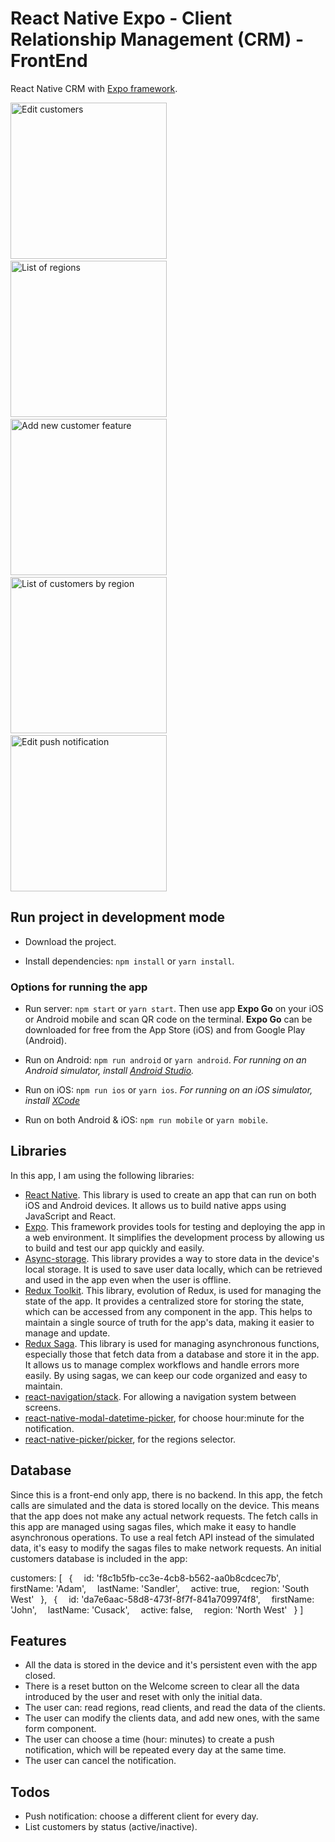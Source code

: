 # React Native Expo - Client Relationship Management (CRM) - FrontEnd

React Native CRM with [Expo framework](https://expo.dev/).

<img src="https://raquelventero.com/images/react-native-crm-sc/sc_01.jpg" width="250" alt="Edit customers"> &nbsp; <img src="https://raquelventero.com/images/react-native-crm-sc/sc_02.jpg" width="250" alt="List of regions">&nbsp; <img src="https://raquelventero.com/images/react-native-crm-sc/sc_03.jpg" width="250" alt="Add new customer feature">&nbsp; <img src="https://raquelventero.com/images/react-native-crm-sc/sc_04.jpg" width="250" alt="List of customers by region">&nbsp;
<img src="https://raquelventero.com/images/react-native-crm-sc/sc_05.jpg" width="250" alt="Edit push notification">

## Run project in development mode

- Download the project.

- Install dependencies: `npm install` or `yarn install`.

### Options for running the app

- Run server: `npm start` or `yarn start`. Then use app **Expo Go** on your iOS or Android mobile and scan QR code on the terminal. **Expo Go** can be downloaded for free from the App Store (iOS) and from Google Play (Android).

- Run on Android: `npm run android` or `yarn android`. _For running on an Android simulator, install [Android Studio](https://developer.android.com/studio)._

- Run on iOS: `npm run ios` or `yarn ios`. _For running on an iOS simulator, install [XCode](https://www.freecodecamp.org/news/how-to-download-and-install-xcode/)_

- Run on both Android & iOS: `npm run mobile` or `yarn mobile`.

## Libraries

In this app, I am using the following libraries:

- [React Native](https://www.npmjs.com/package/react-native). This library is used to create an app that can run on both iOS and Android devices. It allows us to build native apps using JavaScript and React.
- [Expo](https://expo.dev/). This framework provides tools for testing and deploying the app in a web environment. It simplifies the development process by allowing us to build and test our app quickly and easily.
- [Async-storage](https://www.npmjs.com/package/@react-native-async-storage/async-storage). This library provides a way to store data in the device's local storage. It is used to save user data locally, which can be retrieved and used in the app even when the user is offline.
- [Redux Toolkit](https://www.npmjs.com/package/@reduxjs/toolkit). This library, evolution of Redux, is used for managing the state of the app. It provides a centralized store for storing the state, which can be accessed from any component in the app. This helps to maintain a single source of truth for the app's data, making it easier to manage and update.
- [Redux Saga](https://www.npmjs.com/package/redux-saga). This library is used for managing asynchronous functions, especially those that fetch data from a database and store it in the app. It allows us to manage complex workflows and handle errors more easily. By using sagas, we can keep our code organized and easy to maintain.
- [react-navigation/stack](https://www.npmjs.com/package/@react-navigation/stack). For allowing a navigation system between screens.
- [react-native-modal-datetime-picker](https://www.npmjs.com/package/react-native-modal-datetime-picker), for choose hour:minute for the notification.
- [react-native-picker/picker](https://www.npmjs.com/package/@react-native-picker/picker), for the regions selector.

## Database

Since this is a front-end only app, there is no backend. In this app, the fetch calls are simulated and the data is stored locally on the device. This means that the app does not make any actual network requests.
The fetch calls in this app are managed using sagas files, which make it easy to handle asynchronous operations. To use a real fetch API instead of the simulated data, it's easy to modify the sagas files to make network requests.
An initial customers database is included in the app:

customers: [
&ensp;{
&ensp;&ensp;id: 'f8c1b5fb-cc3e-4cb8-b562-aa0b8cdcec7b',
&ensp;&ensp;firstName: 'Adam',
&ensp;&ensp;lastName: 'Sandler',
&ensp;&ensp;active: true,
&ensp;&ensp;region: 'South West'
&ensp;},
&ensp;{
&ensp;&ensp;id: 'da7e6aac-58d8-473f-8f7f-841a709974f8',
&ensp;&ensp;firstName: 'John',
&ensp;&ensp;lastName: 'Cusack',
&ensp;&ensp;active: false,
&ensp;&ensp;region: 'North West'
&ensp;}
]

## Features

- All the data is stored in the device and it's persistent even with the app closed.
- There is a reset button on the Welcome screen to clear all the data introduced by the user and reset with only the initial data.
- The user can: read regions, read clients, and read the data of the clients.
- The user can modify the clients data, and add new ones, with the same form component.
- The user can choose a time (hour: minutes) to create a push notification, which will be repeated every day at the same time.
- The user can cancel the notification.

## Todos

- Push notification: choose a different client for every day.
- List customers by status (active/inactive).
